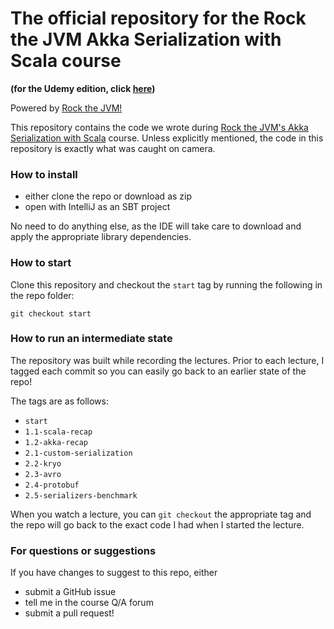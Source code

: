 # The official repository for the Rock the JVM Akka Serialization with Scala course

**(for the Udemy edition, click [here](https://github.com/rockthejvm/udemy-akka-serialization))**

Powered by [Rock the JVM!](rockthejvm.com)

This repository contains the code we wrote during  [Rock the JVM's Akka Serialization with Scala](https://rockthejvm.com/course/akka-serialization) course. Unless explicitly mentioned, the code in this repository is exactly what was caught on camera.

### How to install
- either clone the repo or download as zip
- open with IntelliJ as an SBT project

No need to do anything else, as the IDE will take care to download and apply the appropriate library dependencies.

### How to start

Clone this repository and checkout the `start` tag by running the following in the repo folder:

```
git checkout start
```

### How to run an intermediate state

The repository was built while recording the lectures. Prior to each lecture, I tagged each commit so you can easily go back to an earlier state of the repo!

The tags are as follows:

* `start`
* `1.1-scala-recap`
* `1.2-akka-recap`
* `2.1-custom-serialization`
* `2.2-kryo`
* `2.3-avro`
* `2.4-protobuf`
* `2.5-serializers-benchmark`

When you watch a lecture, you can `git checkout` the appropriate tag and the repo will go back to the exact code I had when I started the lecture.

### For questions or suggestions

If you have changes to suggest to this repo, either
- submit a GitHub issue
- tell me in the course Q/A forum
- submit a pull request!

